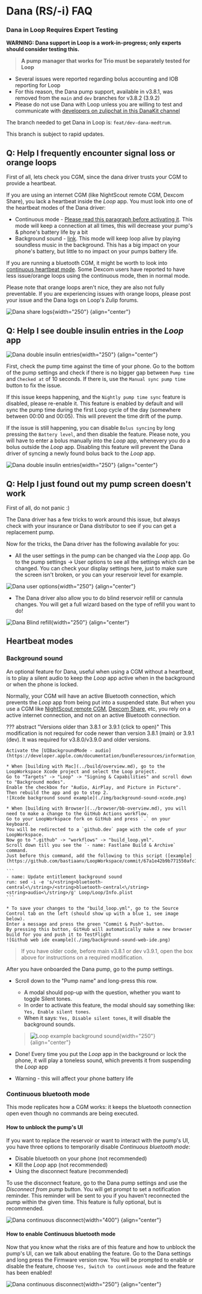 # Dana (RS/-i) FAQ

### Dana in Loop Requires Expert Testing

**WARNING: Dana support in Loop is a work-in-progress; only experts should consider testing this.**

> **A pump manager that works for Trio must be separately tested for Loop**

* Several issues were reported regarding bolus accounting and IOB reporting for Loop
* For this reason, the Dana pump support, available in v3.8.1, was removed from the `main` and `dev` branches for v3.8.2 (3.9.2)
* Please do not use Dana with Loop unless you are willing to test and communicate with [developers on zulipchat in this DanaKit channel](https://loop.zulipchat.com/#narrow/channel/144182-development/topic/DanaKit.20Troubleshooting/with/547829260)


The branch needed to get Dana in Loop is: `feat/dev-dana-medtrum`.

This branch is subject to rapid updates.


## Q: Help I frequently encounter signal loss or orange loops

First of all, lets check you CGM, since the dana driver trusts your CGM to provide a heartbeat.

If you are using an internet CGM (like NightScout remote CGM, Dexcom Share), you lack a heartbeat inside the *Loop* app.
You must look into one of the heartbeat modes of the Dana driver:

- Continuous mode - [Please read this paragraph before activating it](#continuous-bluetooth-mode). This mode will keep a connection at all times, this will decrease your pump's & phone's battery life by a bit
- Background sound - [link](#background-sound). This mode will keep loop alive by playing soundless music in the background. This has a big impact on your phone's battery, but little to no impact on your pumps battery life.

If you are running a bluetooth CGM, it might be worth to look into [continuous heartbeat mode](#continuous-bluetooth-mode).
Some Dexcom users have reported to have less issue/orange loops using the continuous mode, then in normal mode.

Please note that orange loops aren't nice, they are also not fully preventable.
If you are experiencing issues with orange loops, please post your issue and the Dana logs on Loop's Zulip forums.

![Dana share logs](./img/dana-share-logs.png){width="250"}
{align="center"}

## Q: Help I see double insulin entries in the *Loop* app

![Dana double insulin entries](./img/dana-double-entry-example.jpeg){width="250"}
{align="center"}

First, check the pump time against the time of your phone.
Go to the bottom of the pump settings and check if there is no bigger gap between `Pump time` and `Checked at` of 10 seconds.
If there is, use the `Manual sync pump time` button to fix the issue.

If this issue keeps happening, and the `Nightly pump time sync` feature is disabled, please re-enable it.
This feature is enabled by default and will sync the pump time during the first Loop cycle of the day (somewhere between 00:00 and 00:05).
This will prevent the time drift of the pump.

If the issue is still happening, you can disable `Bolus syncing` by long pressing the `Battery level`, and then disable the feature.
Please note, you will have to enter a bolus manually into the *Loop* app, whenevery you do a bolus outside the *Loop* app.
Disabling this feature will prevent the Dana driver of syncing a newly found bolus back to the *Loop* app.

![Dana double insulin entries](./img/dana-bolus-syncing.jpeg){width="250"}
{align="center"}

## Q: Help I just found out my pump screen doesn't work

First of all, do not panic :)

The Dana driver has a few tricks to work around this issue, but always check with your insurance or Dana distributor to see if you can get a replacement pump.

Now for the tricks, the Dana driver has the following available for you:

- All the user settings in the pump can be changed via the *Loop* app.
Go to the pump settings -> User options to see all the settings which can be changed.
You can check your display settings here, just to make sure the screen isn't broken, or you can your reservoir level for example.

![Dana user options](./img/dana-user-options.png){width="250"}
{align="center"}

- The Dana driver also allow you to do blind reservoir refill or cannula changes.
You will get a full wizard based on the type of refill you want to do!

![Dana Blind refill](./img/dana-blind-refill.png){width="250"}
{align="center"}

## Heartbeat modes

### Background sound

An optional feature for Dana, useful when using a CGM without a heartbeat, is to play a silent audio to keep the *Loop* app active when in the background or when the phone is locked.

Normally, your CGM will have an active Bluetooth connection, which prevents the *Loop* app from being put into a suspended state.
But when you use a CGM like [NightScout remote CGM](../loop-3/add-cgm.md#nightscout-remote-cgm), [Dexcom Share](../loop-3/add-cgm.md#dexcom-share-as-a-cgm), etc, you rely on a active internet connection, and not on an active Bluetooth connection.

??? abstract "Versions older than 3.8.1 or 3.9.1 (click to open)"
    This modification is not required for code newer than version 3.8.1 (main) or 3.9.1 (dev). It was required for v3.8.0/v3.9.0 and older versions.

    Activate the [UIBackgroundMode - audio](https://developer.apple.com/documentation/bundleresources/information_property_list/uibackgroundmodes):

    * When [building with Mac](../build/overview.md), go to the LoopWorkspace Xcode project and select the Loop project.
    Go to "Targets" -> "Loop" -> "Signing & Capabilities" and scroll down to "Background modes".
    Enable the checkbox for "Audio, AirPlay, and Picture in Picture".
    Then rebuild the app and go to step 2.
    ![Xcode background sound example](./img/background-sound-xcode.png)

    * When [building with Browser](../browser/bb-overview.md), you will need to make a change to the GitHub Actions workflow.
    Go to your LoopWorkspace fork on GitHub and press `.` on your keyboard.
    You will be redirected to a `github.dev` page with the code of your LoopWorkspace.
    Now go to ".github" -> "workflows" -> "build_loop.yml".
    Scroll down till you see the `- name: Fastlane Build & Archive` command.
    Just before this command, add the following to this script ([example](https://github.com/bastiaanv/LoopWorkspace/commit/67a1e42b9b771550afc14adf914ff98c37d96e67)):

    ```
    - name: Update entitlement background sound
    run: sed -i -e 's/<string>bluetooth-central<\/string>/<string>bluetooth-central<\/string><string>audio<\/string>/g' Loop/Loop/Info.plist
    ```

    * To save your changes to the "build_loop.yml", go to the Source Control tab on the left (should show up with a blue 1, see image below).
    Enter a message and press the green "Commit & Push"-button.
    By pressing this button, GitHub will automatically make a new browser build for you and push it to TestFlight
    ![Github web ide example](./img/background-sound-web-ide.png)

> If you have older code, before main v3.8.1 or dev v3.9.1, open the box above for instructions on a required modification.

After you have onboarded the Dana pump, go to the pump settings.

* Scroll down to the "Pump name" and long-press this row.
    * A modal should pop-up with the question, whether you want to toggle Silent tones.
    * In order to activate this feature, the modal should say something like: `Yes, Enable silent tones`.
    * When it says: `Yes, Disable silent tones`, it will disable the background sounds.

    > ![Loop example background sound](./img/background-sound-loop.jpeg){width="250"}
    {align="center"}

* Done!
    Every time you put the *Loop* app in the background or lock the phone, it will play a toneless sound, which prevents it from suspending the *Loop* app
* Warning - this will affect your phone battery life
        
### Continuous bluetooth mode

This mode replicates how a CGM works: it keeps the bluetooth connection open even though no commands are being executed.

#### How to unblock the pump's UI
If you want to replace the reservoir or want to interact with the pump's UI, you have three options to temporarily disable *Continuous bluetooth mode*:

- Disable bluetooth on your phone (not recommended)
- Kill the *Loop* app (not recommended)
- Using the disconnect feature (recommended)

To use the disconnect feature, go to the Dana pump settings and use the *Disconnect from pump* button.
You will get prompt to set a notification reminder.
This reminder will be sent to you if you haven't reconnected the pump within the given time.
This feature is fully optional, but is recommended.

![Dana continuous disconnect](./img/dana-disconnect.png){width="400"}
{align="center"}

#### How to enable Continuous bluetooth mode
Now that you know what the risks are of this feature and how to unblock the pump's UI, can we talk about enabling the feature.
Go to the Dana settings and long press the Firmware version row.
You will be prompted to enable or disable the feature, choose `Yes, Switch to continuous mode` and the feature has been enabled!

![Dana continuous disconnect](./img/dana-hidden-enable.png){width="250"}
{align="center"}